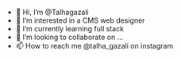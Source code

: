 - 👋 Hi, I’m @Talhagazali
- 👀 I’m interested in a CMS web designer
- 🌱 I’m currently learning full stack 
- 💞️ I’m looking to collaborate on ...
- 📫 How to reach me @talha_gazali on instagram

<!---
Talhagazali/Talhagazali is a ✨ special ✨ repository because its `README.md` (this file) appears on your GitHub profile.
You can click the Preview link to take a look at your changes.
--->

